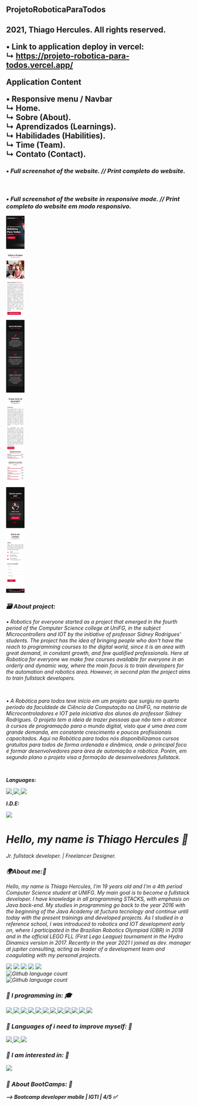 <h2><b>ProjetoRoboticaParaTodos</b><h2>
<p> 2021, Thiago Hercules. All rights reserved. <br>

• Link to application deploy in vercel: <br>
    ↳ https://projeto-robotica-para-todos.vercel.app/ <br> 


<p> <b>Application Content</b> <br>
  
• Responsive menu / Navbar <br>
    ↳ Home. <br>
     ↳ Sobre (About). <br>
      ↳ Aprendizados (Learnings). <br>
      ↳ Habilidades (Habilities). <br>
       ↳ Time (Team). <br>
        ↳ Contato (Contact). <br>

<h3><em>• Full screenshot of the website. // Print completo do website. </h3>
<img src="images/print-computador.png" alt=""> </img> 
<br>
<h3><em>• Full screenshot of the website in responsive mode. // Print completo do website em modo responsivo. </h3>
<img src="images/print-responsivo.png" alt=""> </img> 
<br>

<h3><b> <em>🗃️ About project: </em> </b> </h3>
<p> • Robotics for everyone started as a project that emerged in the fourth period of the Computer Science college at UniFG, in the subject Microcontrollers and IOT by the initiative of professor Sidney Rodrigues' students. The project has the idea of bringing people who don't have the reach to programming courses to the digital world, since it is an area with great demand, in constant growth, and few qualified professionals.  Here at Robotica for everyone we make free courses available for everyone in an orderly and dynamic way, where the main focus is to train developers for the automation and robotics area. However, in second plan the project aims to train fullstack developers. </p> <br>
<p> • A Robótica para todos teve início em um projeto que surgiu no quarto período da faculdade de Ciência da Computação na UniFG, na matéria de Microcontroladores e IOT pela iniciativa dos alunos do professor Sidney Rodrigues. O projeto tem a ideia de trazer pessoas que não tem o alcance à cursos de programação para o mundo digital, visto que é uma área com grande demanda, em constante crescimento e poucos profissionais capacitados.  Aqui na Robótica para todos nós disponibilizamos cursos gratuitos para todos de forma ordenada e dinâmica, onde o principal foco é formar desenvolvedores para área de automação e robótica. Porém, em segundo plano o projeto visa a formação de desenvolvedores fullstack. </p>
<br>

<p><em><b>Languages:</b></em> </p>
<a href="#"><img src="https://img.shields.io/badge/JavaScript-E94057?style=for-the-badge&logo=JavaScript&logoColor=white"/>
</a>
<a href="#"><img src="https://img.shields.io/badge/HTML5-E94057?style=for-the-badge&logo=Html5&logoColor=white"/>
</a>
<a href="#"><img src="https://img.shields.io/badge/CSS3-E94057?style=for-the-badge&logo=Css3&logoColor=white"/>
</a> 
<p><em><b>I.D.E:</b></em> </p>
<a href="#"><img src="https://img.shields.io/badge/Visual Studio Code-E94057?style=for-the-badge&logo=visual-studio-code&logoColor=white"/>
</a>
</br>

<h1><b>Hello, my name is Thiago Hercules 👋</b><i class="fas fa-code"></i></h1>
<p><em>Jr. fullstack developer. | Freelancer Designer. </em></p>

<h3><em><b>🌍About me:🧠</b></em></h3> 
<p> Hello, my name is Thiago Hercules, I'm 19 years old and I'm a 4th period Computer Science student at UNIFG. My main goal is to become a fullstack developer. I have knowledge in all programming STACKS, with emphasis on Java back-end. My studies in programming go back to the year 2016 with the beginning of the Java Academy at fuctura tecnology and continue until today with the present trainings and developed projects. As I studied in a reference school, I was introduced to robotics and IOT development early on, where I participated in the Brazilian Robotics Olympiad (OBR) in 2018 and in the official LEGO FLL (First Lego League) tournament in the Hydro Dinamics version in 2017. Recently in the year 2021 I joined as dev. manager at jupiter consulting, acting as leader of a development team and coagulating with my personal projects.
</p>

<a href="mailto:thhercules2012@gmail.com"><img src="https://img.shields.io/badge/Gmail-D14836?style=for-the-badge&logo=gmail&logoColor=white"/></a>
<a href="https://www.linkedin.com/in/thiago-hercules-2669901ba/"><img src="https://img.shields.io/badge/LinkedIn-0077B5?style=for-the-badge&logo=linkedin&logoColor=white"/></a>
<a href="https://instagram.com/tdesigner._"><img src="https://img.shields.io/badge/Professional Instagram-ffcbdb?style=for-the-badge&logo=instagram&logoColor=black"/></a>
<a href="https://instagram.com/t.hercules02"><img src="https://img.shields.io/badge/Personal Instagram-ffcbdb?style=for-the-badge&logo=instagram&logoColor=black"/></a>
<a href="https://www.behance.net/thercules/appreciated"><img src="https://img.shields.io/badge/Behance-0077B5?style=for-the-badge&logo=behance&logoColor=white"/></a>
</br> 
![Github language count](https://img.shields.io/github/followers/Thercules?style=social)
</br>
![Github language count](https://img.shields.io/github/stars/Thercules?style=social)

<h3><em><b> 🔹 I programming in: 🎓</b></em></h3> 
<a href="#"><img src="https://img.shields.io/badge/Java-E94057?style=for-the-badge&logo=Java&logoColor=white"/>
</a>
<a href="#"><img src="https://img.shields.io/badge/MySQL-E94057?style=for-the-badge&logo=Mysql&logoColor=white"/>
</a>
<a href="#"><img src="https://img.shields.io/badge/SQL server-E94057?style=for-the-badge&logo=Mysql&logoColor=white"/>
</a>
<a href="#"><img src="https://img.shields.io/badge/SpringBoot-E94057?style=for-the-badge&logo=Spring&logoColor=white"/>
</a>
<a href="#"><img src="https://img.shields.io/badge/JavaScript-E94057?style=for-the-badge&logo=Javascript&logoColor=white"/>
</a>
<a href="#"><img src="https://img.shields.io/badge/Bootstrap-E94057?style=for-the-badge&logo=Bootstrap&logoColor=white"/>
</a>
<a href="#"><img src="https://img.shields.io/badge/HTML5-E94057?style=for-the-badge&logo=Html5&logoColor=white"/>
</a>
<a href="#"><img src="https://img.shields.io/badge/CSS3-E94057?style=for-the-badge&logo=Css3&logoColor=white"/>
</a> 
<a href="#"><img src="https://img.shields.io/badge/C/C++-E94057?style=for-the-badge&logo=C&logoColor=white"/>
</a>
<a href="#"><img src="https://img.shields.io/badge/PostgreSQL-E94057?style=for-the-badge&logo=PostgreSQL&logoColor=white"/>
</a>
<a href="#"><img src="https://img.shields.io/badge/React Native-E94057?style=for-the-badge&logo=React&logoColor=white"/>
</a> 
<a href="#"><img src="https://img.shields.io/badge/Android Native-E94057?style=for-the-badge&logo=Android&logoColor=white"/>
</a>

<h3><em><b> 🔹 Languages of i need to improve myself: 😬</b></em></h3>
<a href="#"><img src="https://img.shields.io/badge/Oracle-E94057?style=for-the-badge&logo=Oracle&logoColor=white"/>
</a>
<a href="#"><img src="https://img.shields.io/badge/ReactJS-E94057?style=for-the-badge&logo=React&logoColor=white"/>
</a> 
<a href="#"><img src="https://img.shields.io/badge/Angular-E94057?style=for-the-badge&logo=Angular&logoColor=white"/>
</a>

<h3><em><b> 🔹 I am interested in: 🧐</em><b></h3> 
<a href="#"><img src="https://img.shields.io/badge/Flutter-E94057?style=for-the-badge&logo=Flutter&logoColor=white"/>
</a>
	
<h3><em><b> 🔶 About BootCamps: 🚀</em><b></h3> 
<p> --> Bootcamp developer mobile | IGTI | 4/5 ✅ </p>




